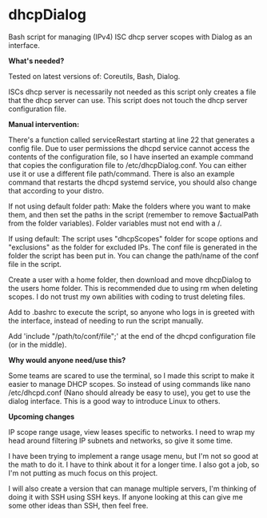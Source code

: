 # dhcpDialog
Bash script for managing (IPv4) ISC dhcp server scopes with Dialog as an interface.

**What's needed?**

Tested on latest versions of: Coreutils, Bash, Dialog.

ISCs dhcp server is necessarily not needed as this script only creates a file that the dhcp server can use. This script does not touch the dhcp server configuration file.

**Manual intervention:**

There's a function called serviceRestart starting at line 22 that generates a config file. Due to user permissions the dhcpd service cannot access the contents of the configuration file, so I have inserted an example command that copies the configuration file to /etc/dhcpDialog.conf. You can either use it or use a different file path/command. There is also an example command that restarts the dhcpd systemd service, you should also change that according to your distro.

If not using default folder path: Make the folders where you want to make them, and then set the paths in the script (remember to remove $actualPath from the folder variables). Folder variables must not end with a /.

If using default: The script uses "dhcpScopes" folder for scope options and "exclusions" as the folder for excluded IPs. The conf file is generated in the folder the script has been put in. You can change the path/name of the conf file in the script. 

Create a user with a home folder, then download and move dhcpDialog to the users home folder. This is recommended due to using rm when deleting scopes. I do not trust my own abilities with coding to trust deleting files.

Add to .bashrc to execute the script, so anyone who logs in is greeted with the interface, instead of needing to run the script manually.

Add 'include "/path/to/conf/file";' at the end of the dhcpd configuration file (or in the middle).



**Why would anyone need/use this?**

Some teams are scared to use the terminal, so I made this script to make it easier to manage DHCP scopes. So instead of using commands like nano /etc/dhcpd.conf (Nano should already be easy to use), you get to use the dialog interface. This is a good way to introduce Linux to others.


**Upcoming changes**

IP scope range usage, view leases specific to networks. I need to wrap my head around filtering IP subnets and networks, so give it some time.

I have been trying to implement a range usage menu, but I'm not so good at the math to do it. I have to think about it for a longer time. I also got a job, so I'm not putting as much focus on this project.

I will also create a version that can manage multiple servers, I'm thinking of doing it with SSH using SSH keys. If anyone looking at this can give me some other ideas than SSH, then feel free.
